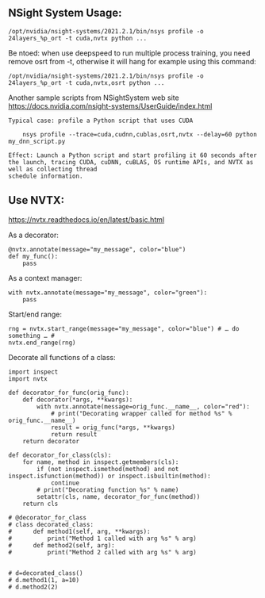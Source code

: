 

## NSight System Usage: ##

    /opt/nvidia/nsight-systems/2021.2.1/bin/nsys profile -o 24layers_%p_ort -t cuda,nvtx python ...

Be ntoed: when use deepspeed to run multiple process training, you need remove osrt from -t, otherwise it will hang for example using this command:

    /opt/nvidia/nsight-systems/2021.2.1/bin/nsys profile -o 24layers_%p_ort -t cuda,nvtx,osrt python ...
    
Another sample scripts from NSightSystem web site
    https://docs.nvidia.com/nsight-systems/UserGuide/index.html

    Typical case: profile a Python script that uses CUDA

        nsys profile --trace=cuda,cudnn,cublas,osrt,nvtx --delay=60 python my_dnn_script.py

    Effect: Launch a Python script and start profiling it 60 seconds after the launch, tracing CUDA, cuDNN, cuBLAS, OS runtime APIs, and NVTX as well as collecting thread
    schedule information.

## Use NVTX: ##

https://nvtx.readthedocs.io/en/latest/basic.html

As a decorator:

    @nvtx.annotate(message="my_message", color="blue")
    def my_func():
        pass
        
As a context manager:

    with nvtx.annotate(message="my_message", color="green"):
        pass

Start/end range:

    rng = nvtx.start_range(message="my_message", color="blue") # … do something … # 
    nvtx.end_range(rng)
 

Decorate all functions of a class:

    import inspect
    import nvtx

    def decorator_for_func(orig_func):
        def decorator(*args, **kwargs):
            with nvtx.annotate(message=orig_func.__name__, color="red"):
                # print("Decorating wrapper called for method %s" % orig_func.__name__)
                result = orig_func(*args, **kwargs)
                return result
        return decorator

    def decorator_for_class(cls):
        for name, method in inspect.getmembers(cls):
            if (not inspect.ismethod(method) and not inspect.isfunction(method)) or inspect.isbuiltin(method):
                continue
            # print("Decorating function %s" % name)
            setattr(cls, name, decorator_for_func(method))
        return cls

    # @decorator_for_class
    # class decorated_class:
    #      def method1(self, arg, **kwargs):
    #          print("Method 1 called with arg %s" % arg)
    #      def method2(self, arg):
    #          print("Method 2 called with arg %s" % arg)


    # d=decorated_class()
    # d.method1(1, a=10)
    # d.method2(2)
